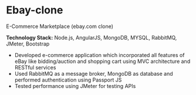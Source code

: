 # Ebay-clone
E-Commerce Marketplace (ebay.com clone)

**Technology Stack:** Node.js, AngularJS, MongoDB, MYSQL, RabbitMQ, JMeter, Bootstrap

* Developed e-commerce application which incorporated all features of eBay like bidding/auction and shopping cart using MVC architecture and RESTful services
* Used RabbitMQ as a message broker, MongoDB as database and performed authentication using Passport JS
* Tested performance using JMeter for testing APIs
